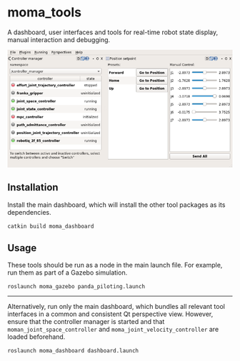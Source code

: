 # moma_tools

A dashboard, user interfaces and tools for real-time robot state display, manual interaction and debugging.

![moma_dashboard](moma_dashboard/resources/dashboard.png)

## Installation

Install the main dashboard, which will install the other tool packages as its dependencies.
```
catkin build moma_dashboard
```

## Usage

These tools should be run as a node in the main launch file.
For example, run them as part of a Gazebo simulation.
```
roslaunch moma_gazebo panda_piloting.launch
```

---

Alternatively, run only the main dashboard, which bundles all relevant tool interfaces in a common and consistent Qt perspective view.
However, ensure that the controller manager is started and that `moman_joint_space_controller` and `moma_joint_velocity_controller` are loaded beforehand.
```
roslaunch moma_dashboard dashboard.launch
```